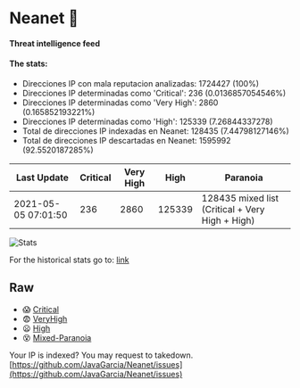 # Neanet :hocho:
#### Threat intelligence feed
#### The stats:

- Direcciones IP con mala reputacion analizadas: 1724427 (100%)
- Direcciones IP determinadas como 'Critical':  236 (0.0136857054546%)
- Direcciones IP determinadas como 'Very High':  2860 (0.165852193221%)
- Direcciones IP determinadas como 'High':  125339 (7.26844337278)
- Total de direcciones IP indexadas en Neanet:  128435 (7.44798127146%)
- Total de direcciones IP descartadas en Neanet:  1595992 (92.5520187285%)

| Last Update | Critical | Very High | High | Paranoia |
| --- | --- | --- | --- | --- |
| 2021-05-05 07:01:50 | 236 | 2860 | 125339 | 128435 mixed list (Critical + Very High + High)|

![Stats](https://docs.google.com/spreadsheets/d/e/2PACX-1vSnaNMIXVabIpDJjufMlzH7poXnshF3mgd8Is1g9ytUEzVsP5my4Trn8f-xkoLLQ38xpL3HtmUexLo6/pubchart?oid=501124687&format=image)

For the historical stats go to: [link](/stats.csv)
## Raw
- :scream: [Critical](https://raw.githubusercontent.com/JavaGarcia/Neanet/master/blacklists/neanet_critical.txt)
- :fearful: [VeryHigh](https://raw.githubusercontent.com/JavaGarcia/Neanet/master/blacklists/neanet_veryHigh.txtt)
- :frowning: [High](https://raw.githubusercontent.com/JavaGarcia/Neanet/master/blacklists/neanet_high.txt)
- :dizzy_face: [Mixed-Paranoia](https://raw.githubusercontent.com/JavaGarcia/Neanet/master/blacklists/neanet_all.txt)


Your IP is indexed? You may request to takedown. [https://github.com/JavaGarcia/Neanet/issues](https://github.com/JavaGarcia/Neanet/issues)




























































































































































































































































































































































































































































































































































































































































































































































































































































































































































































































































































































































































































































































































































































































































































































































































































































































































































































































































































































































































































































































































































































































































































































































































































































































































































































































































































































































































































































































































































































































































































































































































































































































































































































































































































































































































































































































































































































































































































































































































































































































































































































































































































































































































































































































































































































































































































































































































































































































































































































































































































































































































































































































































































































































































































































































































































































































































































































































































































































































































































































































































































































































































































































